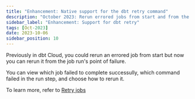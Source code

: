 ```yaml
---
title: "Enhancement: Native support for the dbt retry command"
description: "October 2023: Rerun errored jobs from start and from the failure point"
sidebar_label: "Enhancement: Support for dbt retry"
tags: [Oct-2023]
date: 2023-10-06
sidebar_position: 10
---
```


Previously in dbt Cloud, you could rerun an errored job from start but now you can rerun it from the job run's point of failure. 

You can view which job failed to complete successully, which command failed in the run step, and choose how to rerun it. 

To learn more, refer to [Retry jobs](/docs/deploy/retry-jobs)


<Lightbox src="/img/docs/deploy/native-retry.gif" width="70%" title="Example of the Rerun options in the dbt Cloud"/>
